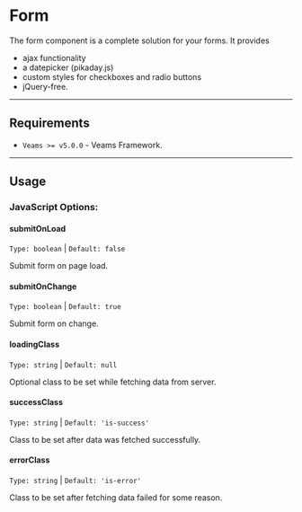 # Form

The form component is a complete solution for your forms. It provides 
- ajax functionality
- a datepicker (pikaday.js)
- custom styles for checkboxes and radio buttons
- jQuery-free.


-----------

## Requirements
- `Veams >= v5.0.0` - Veams Framework.

-----------

## Usage

### JavaScript Options:

#### submitOnLoad
`Type: boolean` | `Default: false`

Submit form on page load.

#### submitOnChange
`Type: boolean` | `Default: true`

Submit form on change.

#### loadingClass
`Type: string` | `Default: null`

Optional class to be set while fetching data from server.

#### successClass
`Type: string` | `Default: 'is-success'`

Class to be set after data was fetched successfully.

#### errorClass
`Type: string` | `Default: 'is-error'`

Class to be set after fetching data failed for some reason.